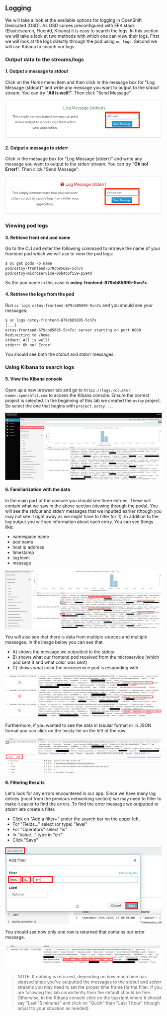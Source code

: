 ## Logging
We will take a look at the available options for logging in OpenShift Dedicated (OSD).  As OSD comes preconfigured with EFK stack (Elasticsearch, Fluentd, Kibana) it is easy to search the logs.  In this section we will take a look at two methods with which one can view their logs. First we will look at the logs directly through the pod using `oc logs`.  Second we will use Kibana to search our logs.

### Output data to the streams/logs

#### 1. Output a message to *stdout* 
Click on the *Home* menu item and then click in the message box for "Log Message (stdout)" and write any message you want to output to the *stdout* stream.  You can try "**All is well!**".  Then click "Send Message".

![Logging stdout](/images/9-ostoy-stdout.png)

#### 2. Output a message to *stderr*
Click in the message box for "Log Message (stderr)" and write any message you want to output to the *stderr* stream. You can try "**Oh no! Error!**".  Then click "Send Message".

![Logging stderr](/images/9-ostoy-stderr.png)

### Viewing pod logs

#### 3. Retrieve front end pod name
Go to the CLI and enter the following command to retrieve the name of your frontend pod which we will use to view the pod logs:

```
$ oc get pods -o name
pod/ostoy-frontend-679cb85695-5cn7x
pod/ostoy-microservice-86b4c6f559-p594d
```

So the pod name in this case is **ostoy-frontend-679cb85695-5cn7x**.  

#### 4. Retrieve the logs from the pod
Run `oc logs ostoy-frontend-679cb85695-5cn7x` and you should see your messages:

```
$ oc logs ostoy-frontend-679cb85695-5cn7x
[...]
ostoy-frontend-679cb85695-5cn7x: server starting on port 8080
Redirecting to /home
stdout: All is well!
stderr: Oh no! Error!
```

You should see both the *stdout* and *stderr* messages.

### Using Kibana to search logs

#### 5. View the Kibana console
Open up a new browser tab and go to `https://logs.<cluster name>.openshfit.com` to access the Kibana console.  Ensure the correct project is selected.  In the beginning of this lab we created the `ostoy` project. So select the one that begins with `project.ostoy...`.

![Kibana console](/images/9-kibana.png)

#### 6. Familiarization with the data
In the main part of the console you should see three entries. These will contain what we saw in the above section (viewing through the pods).  You will see the *stdout* and *stderr* messages that we inputted earlier (though you may not see it right away as we might have to filter for it).  In addition to the log output you will see information about each entry.  You can see things like:
- namespace name
- pod name
- host ip address
- timestamp
- log level
- message

![Kibana data](/images/9-logoutput.png)

You will also see that there is data from multiple sources and multiple messages.  In the image below you can see that 
- A) shows the message we outputted to the *stdout*
- B) shows what our frontend pod received from the microservice (which pod sent it and what color was sent)  
- C) shows what color the microservice pod is responding with

![log data](/images/9-logdata.png)

Furthermore, if you wanted to see the data in tabular format or in JSON format you can click on the twisty-tie on the left of the row.

![Expand data](/images/9-expandlog.png)

#### 6. Filtering Results
Let's look for any errors encountered in our app.  Since we have many log entries (most from the previous networking section) we may need to filter to make it easier to find the errors.  To find the error message we outputted to *stderr* lets create a filter.  

- Click on "Add a filter+" under the search bar on the upper left.
- For "Fields..." select (or type) "level"
- For "Operators" select "is"
- In "Value..." type in "err"
- Click "Save"

![Expand data](/images/9-filtererr.png)

You should see now only one row is returned that contains our error message.

![Expand data](/images/9-erronly.png)

> NOTE: If nothing is returned, depending on how much time has elapsed since you've outputted the messages to the *stdout* and *stderr* streams you may need to set the proper time frame for the filter.  If you are following this lab consistently then the default should be fine.  Otherwise, in the Kibana console click on the top right where it should say "Last 15 minutes" and click on "Quick" then "Last 1 hour" (though adjust to your situation as needed).
